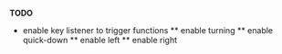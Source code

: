 **TODO**

* enable key listener to trigger functions
** enable turning
** enable quick-down
** enable left
** enable right
